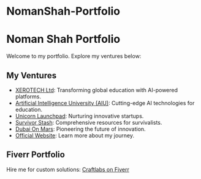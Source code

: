 # NomanShah-Portfolio

# Noman Shah Portfolio
Welcome to my portfolio. Explore my ventures below:

## My Ventures
- [XEROTECH Ltd](https://xerotech.io): Transforming global education with AI-powered platforms.
- [Artificial Intelligence University (AIU)](https://aiu.ac): Cutting-edge AI technologies for education.
- [Unicorn Launchpad](https://aiu.ac/unicornlaunchpad): Nurturing innovative startups.
- [Survivor Stash](https://survivorstash.com): Comprehensive resources for survivalists.
- [Dubai On Mars](https://dubaionmars.com): Pioneering the future of innovation.
- [Official Website](https://nomanshah.com): Learn more about my journey.

## Fiverr Portfolio
Hire me for custom solutions: [Craftlabs on Fiverr](https://www.fiverr.com/craftlabs)
